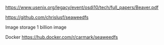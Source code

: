 https://www.usenix.org/legacy/event/osdi10/tech/full_papers/Beaver.pdf

https://github.com/chrislusf/seaweedfs

Image storage
1 billion image

Docker
https://hub.docker.com/r/carmark/seaweedfs
